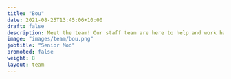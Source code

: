 ```yaml
---
title: "Bou"
date: 2021-08-25T13:45:06+10:00
draft: false
description: Meet the team! Our staff team are here to help and work hard to make sure your experience in Asra is as amazing as possible.
image: "images/team/bou.png"
jobtitle: "Senior Mod"
promoted: false
weight: 8
layout: team
---
```

